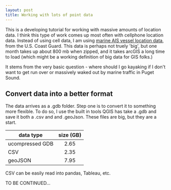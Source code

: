 ```yaml
---
layout: post
title: Working with lots of point data
---
```



This is a developing tutorial for working with massive amounts of location data. I think this type of work comes up most often with cellphone location data. Instead of using cell data, I am using [marine AIS vessel location data](http://marinecadastre.gov/ais/), from the U.S. Coast Guard. This data is perhaps not truely 'big', but one month takes up about 800 mb when zipped, and it takes arcGIS a long time to load (which might be a working definition of big data for GIS folks.) 

It stems from the very basic question - where should I go kayaking if I don't want to get run over or massively waked out by marine traffic in Puget Sound. 

## Convert data into a better format

The data arrives as a .gdb folder. Step one is to convert it to something more flexible. To do so, I use the built in tools QGIS has take a .gdb and save it both a .csv and and .geoJson. These files are big, but they are a start.

| data type     | size (GB)     | 
| ------------- |:-------------:| 
| ucompressed GDB      | 2.65 | 
| CSV     | 2.35      | 
| geoJSON |7.95      |


CSV can be easily read into pandas, Tableau, etc.

TO BE CONTINUED... 
